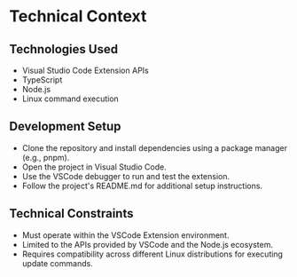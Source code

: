 # Technical Context

## Technologies Used

- Visual Studio Code Extension APIs
- TypeScript
- Node.js
- Linux command execution

## Development Setup

- Clone the repository and install dependencies using a package manager (e.g., pnpm).
- Open the project in Visual Studio Code.
- Use the VSCode debugger to run and test the extension.
- Follow the project's README.md for additional setup instructions.

## Technical Constraints

- Must operate within the VSCode Extension environment.
- Limited to the APIs provided by VSCode and the Node.js ecosystem.
- Requires compatibility across different Linux distributions for executing update commands.
